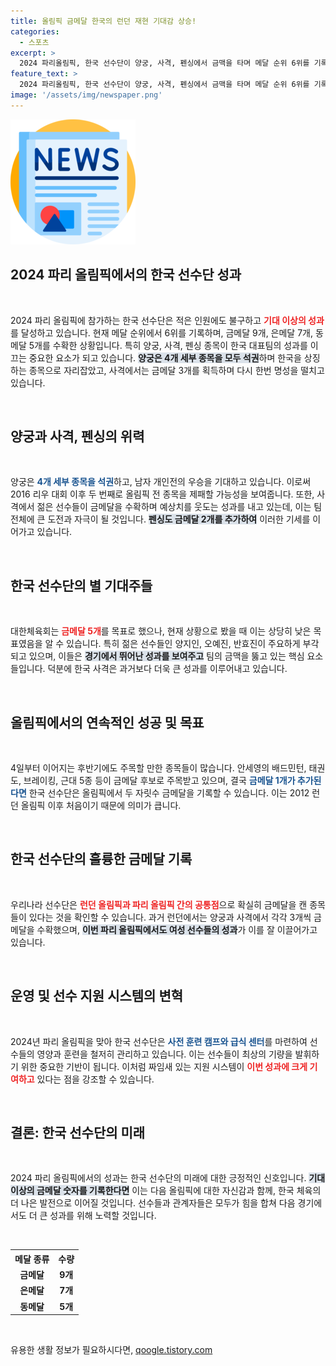 ```yaml
---
title: 올림픽 금메달 한국의 런던 재현 기대감 상승!
categories:
  - 스포츠
excerpt: >
  2024 파리올림픽, 한국 선수단이 양궁, 사격, 펜싱에서 금맥을 타며 메달 순위 6위를 기록! 12년 만의 최대 성과에 기대감이 고조되고 있다. 런던 올림픽을 넘어설 기회를 잡을 수 있을까?
feature_text: >
  2024 파리올림픽, 한국 선수단이 양궁, 사격, 펜싱에서 금맥을 타며 메달 순위 6위를 기록! 12년 만의 최대 성과에 기대감이 고조되고 있다. 런던 올림픽을 넘어설 기회를 잡을 수 있을까?
image: '/assets/img/newspaper.png'
---
```


<p><img src="/assets/img/newspaper.png" alt="kimp 속보" /></p>

<h2 data-ke-size="size26">2024 파리 올림픽에서의 한국 선수단 성과</h2>

<p data-ke-size="size16">&nbsp;</p> 

<p data-ke-size="size16">2024 파리 올림픽에 참가하는 한국 선수단은 적은 인원에도 불구하고 <b><span style="color: #ee2323;">기대 이상의 성과</span></b>를 달성하고 있습니다. 현재 메달 순위에서 6위를 기록하며, 금메달 9개, 은메달 7개, 동메달 5개를 수확한 상황입니다. 특히 양궁, 사격, 펜싱 종목이 한국 대표팀의 성과를 이끄는 중요한 요소가 되고 있습니다. <b><span style="background-color: #21538527;">양궁은 4개 세부 종목을 모두 석권</span></b>하며 한국을 상징하는 종목으로 자리잡았고, 사격에서는 금메달 3개를 획득하며 다시 한번 명성을 떨치고 있습니다. </p> 

<p data-ke-size="size16">&nbsp;</p> 

<h2 data-ke-size="size26">양궁과 사격, 펜싱의 위력</h2>

<p data-ke-size="size16">&nbsp;</p> 

<p data-ke-size="size16">양궁은 <b><span style="color: #1a5490;">4개 세부 종목을 석권</span></b>하고, 남자 개인전의 우승을 기대하고 있습니다. 이로써 2016 리우 대회 이후 두 번째로 올림픽 전 종목을 제패할 가능성을 보여줍니다. 또한, 사격에서 젊은 선수들이 금메달을 수확하며 예상치를 웃도는 성과를 내고 있는데, 이는 팀 전체에 큰 도전과 자극이 될 것입니다. <b><span style="background-color: #21538527;">펜싱도 금메달 2개를 추가하여</span></b> 이러한 기세를 이어가고 있습니다.</p> 

<p data-ke-size="size16">&nbsp;</p> 

<h2 data-ke-size="size26">한국 선수단의 별 기대주들</h2>

<p data-ke-size="size16">&nbsp;</p> 

<p data-ke-size="size16">대한체육회는 <b><span style="color: #ee2323;">금메달 5개</span></b>를 목표로 했으나, 현재 상황으로 봤을 때 이는 상당히 낮은 목표였음을 알 수 있습니다. 특히 젊은 선수들인 양지인, 오예진, 반효진이 주요하게 부각되고 있으며, 이들은 <b><span style="background-color: #21538527;">경기에서 뛰어난 성과를 보여주고</span></b> 팀의 금맥을 뚫고 있는 핵심 요소들입니다. 덕분에 한국 사격은 과거보다 더욱 큰 성과를 이루어내고 있습니다.</p> 

<p data-ke-size="size16">&nbsp;</p> 

<h2 data-ke-size="size26">올림픽에서의 연속적인 성공 및 목표</h2>

<p data-ke-size="size16">&nbsp;</p> 

<p data-ke-size="size16">4일부터 이어지는 후반기에도 주목할 만한 종목들이 많습니다. 안세영의 배드민턴, 태권도, 브레이킹, 근대 5종 등이 금메달 후보로 주목받고 있으며, 결국 <b><span style="color: #1a5490;">금메달 1개가 추가된다면</span></b> 한국 선수단은 올림픽에서 두 자릿수 금메달을 기록할 수 있습니다. 이는 2012 런던 올림픽 이후 처음이기 때문에 의미가 큽니다.</p> 

<p data-ke-size="size16">&nbsp;</p> 

<h2 data-ke-size="size26">한국 선수단의 훌륭한 금메달 기록</h2>

<p data-ke-size="size16">&nbsp;</p> 

<p data-ke-size="size16">우리나라 선수단은 <b><span style="color: #ee2323;">런던 올림픽과 파리 올림픽 간의 공통점</span></b>으로 확실히 금메달을 캔 종목들이 있다는 것을 확인할 수 있습니다. 과거 런던에서는 양궁과 사격에서 각각 3개씩 금메달을 수확했으며, <b><span style="background-color: #21538527;">이번 파리 올림픽에서도 여성 선수들의 성과</span></b>가 이를 잘 이끌어가고 있습니다.</p> 

<p data-ke-size="size16">&nbsp;</p> 

<h2 data-ke-size="size26">운영 및 선수 지원 시스템의 변혁</h2>

<p data-ke-size="size16">&nbsp;</p> 

<p data-ke-size="size16">2024년 파리 올림픽을 맞아 한국 선수단은 <b><span style="color: #1a5490;">사전 훈련 캠프와 급식 센터</span></b>를 마련하여 선수들의 영양과 훈련을 철저히 관리하고 있습니다. 이는 선수들이 최상의 기량을 발휘하기 위한 중요한 기반이 됩니다. 이처럼 짜임새 있는 지원 시스템이 <b><span style="color: #ee2323;">이번 성과에 크게 기여하고</span></b> 있다는 점을 강조할 수 있습니다.</p> 

<p data-ke-size="size16">&nbsp;</p> 

<h2 data-ke-size="size26">결론: 한국 선수단의 미래</h2>

<p data-ke-size="size16">&nbsp;</p> 

<p data-ke-size="size16">2024 파리 올림픽에서의 성과는 한국 선수단의 미래에 대한 긍정적인 신호입니다. <b><span style="background-color: #21538527;">기대 이상의 금메달 숫자를 기록한다면</span></b> 이는 다음 올림픽에 대한 자신감과 함께, 한국 체육의 더 나은 발전으로 이어질 것입니다. 선수들과 관계자들은 모두가 힘을 합쳐 다음 경기에서도 더 큰 성과를 위해 노력할 것입니다.</p> 

<p data-ke-size="size16">&nbsp;</p> 

<table>
  <tr>
    <th>메달 종류</th>
    <th>수량</th>
  </tr>
  <tr>
    <td style="text-align: center; height: 17px;"><b>금메달</b></td>
    <td style="text-align: center; height: 17px;"><b>9개</b></td>
  </tr>
  <tr>
    <td style="text-align: center; height: 17px;"><b>은메달</b></td>
    <td style="text-align: center; height: 17px;"><b>7개</b></td>
  </tr>
  <tr>
    <td style="text-align: center; height: 17px;"><b>동메달</b></td>
    <td style="text-align: center; height: 17px;"><b>5개</b></td>
  </tr>
</table>

<p data-ke-size="size16">&nbsp;</p>
유용한 생활 정보가 필요하시다면, <a href="https://qoogle.tistory.com" rel="dofollow">qoogle.tistory.com</a>


